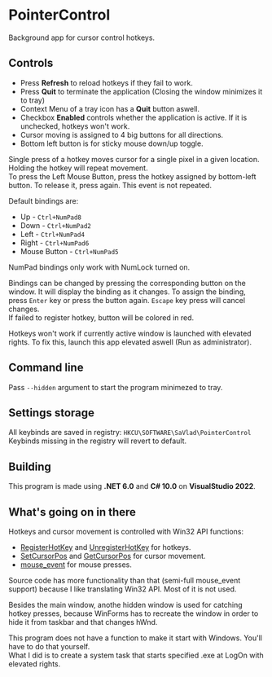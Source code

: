 # PointerControl
Background app for cursor control hotkeys.

## Controls
* Press **Refresh** to reload hotkeys if they fail to work.
* Press **Quit** to terminate the application (Closing the window minimizes it to tray)
* Context Menu of a tray icon has a **Quit** button aswell.
* Checkbox **Enabled** controls whether the application is active. If it is unchecked, hotkeys won't work.
* Cursor moving is assigned to 4 big buttons for all directions.
* Bottom left button is for sticky mouse down/up toggle.

Single press of a hotkey moves cursor for a single pixel in a given location. Holding the hotkey will repeat movement.  
To press the Left Mouse Button, press the hotkey assigned by bottom-left button. To release it, press again. This event is not repeated.

Default bindings are:
* Up - `Ctrl+NumPad8`
* Down - `Ctrl+NumPad2`
* Left - `Ctrl+NumPad4`
* Right - `Ctrl+NumPad6`
* Mouse Button - `Ctrl+NumPad5`

NumPad bindings only work with NumLock turned on.

Bindings can be changed by pressing the corresponding button on the window. It will display the binding as it changes.
To assign the binding, press `Enter` key or press the button again. `Escape` key press will cancel changes.  
If failed to register hotkey, button will be colored in red.

Hotkeys won't work if currently active window is launched with elevated rights. To fix this, launch this app elevated aswell (Run as administrator).

## Command line
Pass `--hidden` argument to start the program minimezed to tray.

## Settings storage
All keybinds are saved in registry: `HKCU\SOFTWARE\SaVlad\PointerControl`  
Keybinds missing in the registry will revert to default.

## Building
This program is made using **.NET 6.0** and **C# 10.0** on **VisualStudio 2022**.

## What's going on in there
Hotkeys and cursor movement is controlled with Win32 API functions:
* [RegisterHotKey](https://docs.microsoft.com/en-us/windows/win32/api/winuser/nf-winuser-registerhotkey) and [UnregisterHotKey](https://docs.microsoft.com/en-us/windows/win32/api/winuser/nf-winuser-unregisterhotkey) for hotkeys.
* [SetCursorPos](https://docs.microsoft.com/en-us/windows/win32/api/winuser/nf-winuser-setcursorpos) and [GetCursorPos](https://docs.microsoft.com/en-us/windows/win32/api/winuser/nf-winuser-getcursorpos) for cursor movement.
* [mouse_event](https://docs.microsoft.com/en-us/windows/win32/api/winuser/nf-winuser-mouse_event) for mouse presses.

Source code has more functionality than that (semi-full mouse_event support) because I like translating Win32 API. Most of it is not used.

Besides the main window, anothe hidden window is used for catching hotkey presses, because WinForms has to recreate the window in order to hide it from taskbar and that changes hWnd.

This program does not have a function to make it start with Windows. You'll have to do that yourself.  
What I did is to create a system task that starts specified .exe at LogOn with elevated rights.
